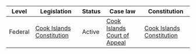| Level | Legislation | Status | Case law | Constitution |
|---|---|---|---|---|
| Federal | [Cook Islands Constitution](https://www.cookislands.gov.ck/government/constitution) | Active | [Cook Islands Court of Appeal](https://www.cookislands.gov.ck/government/court-of-appeal) | [Cook Islands Constitution](https://www.cookislands.gov.ck/government/constitution) |